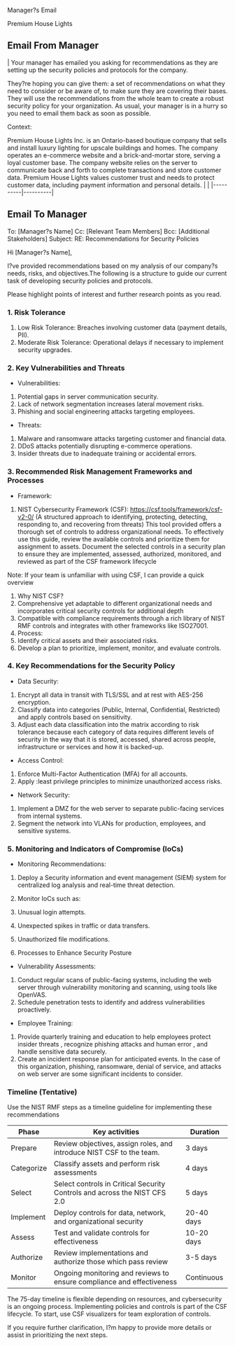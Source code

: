 Manager?s Email

Premium House Lights







## Email From Manager

| Your manager has emailed you asking for recommendations as they are setting up the security policies and protocols for the company.They?re hoping you can give them: a set of recommendations on what they need to consider or be aware of, to make sure they are covering their bases. They will use the recommendations from the whole team to create a robust security policy for your organization.
As usual, your manager is in a hurry so you need to email them back as soon as possible.Context:Premium House Lights Inc. is an Ontario-based boutique company that sells and install luxury lighting for upscale buildings and homes. The company operates an e-commerce website and a brick-and-mortar store, serving a loyal customer base.
The company website relies on the server to communicate back and forth to complete transactions and store customer data. Premium House Lights values customer trust and needs to protect customer data, including payment information and personal details. |  |
|----------|----------|






























## Email To Manager

To: [Manager?s Name]Cc: [Relevant Team Members]Bcc: [Additional Stakeholders]Subject: RE: Recommendations for Security Policies



Hi [Manager?s Name],

I?ve provided recommendations based on my analysis of our company?s needs, risks, and objectives.The following is a structure to guide our current task of developing  security policies and protocols.



Please highlight points of interest and further research points as you read.



### 1. Risk Tolerance

1. Low Risk Tolerance: Breaches involving customer data (payment details, PII).
1. Moderate Risk Tolerance: Operational delays if necessary to implement security upgrades.


### 2. Key Vulnerabilities and Threats

- Vulnerabilities:
1. Potential gaps in server communication security.
1. Lack of network segmentation increases lateral movement risks.
1. Phishing and social engineering attacks targeting employees.
- Threats:
1. Malware and ransomware attacks targeting customer and financial data.
1. DDoS attacks potentially disrupting e-commerce operations.
1. Insider threats due to inadequate training or accidental errors.






### 3. Recommended Risk Management Frameworks and Processes

- Framework:
1. NIST Cybersecurity Framework (CSF): https://csf.tools/framework/csf-v2-0/ (A structured approach to identifying, protecting, detecting, responding to, and recovering from threats)
This tool provided offers a thorough set of controls to address organizational needs. To effectively use this guide, review the available controls and prioritize them for assignment to assets. Document the selected controls in a security plan  to ensure they are implemented, assessed, authorized, monitored, and reviewed as part of the CSF framework lifecycle

Note: If your team is unfamiliar with using CSF, I can provide a quick overview

1. Why NIST CSF?
1. Comprehensive yet adaptable to different organizational needs and incorporates critical security controls  for additional depth 
1. Compatible with compliance requirements through a rich library of NIST RMF controls and integrates with other frameworks like ISO27001.
1. Process:
1. Identify critical assets and their associated risks.
1. Develop a plan to prioritize, implement, monitor, and evaluate controls.


### 4. Key Recommendations for the Security Policy

- Data Security:
1. Encrypt all data in transit with TLS/SSL and at rest with AES-256 encryption.
1. Classify data into categories (Public, Internal, Confidential, Restricted) and apply controls based on sensitivity.
1. Adjust each data classification into the matrix according to risk tolerance because each category of data requires different levels of security in the way that it is stored, accessed, shared across people, infrastructure or services and how it is backed-up.
- Access Control:
1. Enforce Multi-Factor Authentication (MFA) for all accounts.
1. Apply :least privilege principles to minimize unauthorized access risks.
- Network Security:
1. Implement a DMZ for the web server to separate public-facing services from internal systems.
1. Segment the network into VLANs for production, employees, and sensitive systems.


### 5. Monitoring and Indicators of Compromise (IoCs)

- Monitoring Recommendations:
1. Deploy a Security information and event management (SIEM) system for centralized log analysis and real-time threat detection.
1. Monitor IoCs such as:
1. Unusual login attempts.
1. Unexpected spikes in traffic or data transfers.
1. Unauthorized file modifications.


6. Processes to Enhance Security Posture

- Vulnerability Assessments:
1. Conduct regular scans of public-facing systems, including the web server through vulnerability monitoring and scanning, using tools like OpenVAS.
1. Schedule penetration tests to identify and address vulnerabilities proactively.
- Employee Training:
1. Provide quarterly training and education  to help employees protect insider threats ,  recognize phishing attacks and human error ,  and handle sensitive data securely.
1. Create an incident response plan for anticipated events. In the case of this organization, phishing, ransomware, denial of service, and attacks on web server are some significant incidents to consider.


### Timeline (Tentative)

Use the NIST RMF steps as a timeline guideline for implementing these recommendations 

| Phase  | Key activities | Duration |
|----------|----------|----------|
| Prepare  | Review objectives, assign roles, and introduce NIST CSF to the team. | 3 days |
| Categorize | Classify assets and perform risk assessments | 4 days  |
| Select  | Select controls in Critical Security Controls and across the NIST CFS 2.0 | 5 days |
| Implement | Deploy controls for data, network, and organizational security | 20-40 days |
| Assess | Test and validate controls for effectiveness | 10-20 days |
| Authorize | Review implementations and authorize those which pass review | 3-5 days |
| Monitor | Ongoing monitoring and reviews to ensure compliance and effectiveness | Continuous |




The 75-day timeline is flexible depending on resources, and cybersecurity is an ongoing process. Implementing policies and controls is part of the CSF lifecycle. To start, use CSF visualizers  for team exploration of controls.

If you require further clarification, I?m happy to provide more details or assist in prioritizing the next steps.

